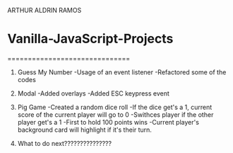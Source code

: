 ARTHUR ALDRIN RAMOS
# Vanilla-JavaScript-Projects
==============================

1. Guess My Number
-Usage of an event listener
-Refactored some of the codes

2. Modal
-Added overlays
-Added ESC keypress event

3. Pig Game
-Created a random dice roll
-If the dice get's a 1, current score of the current player will go to 0
-Swithces player if the other player get's a 1
-First to hold 100 points wins
-Current player's background card will highlight if it's their turn.

4. What to do next???????????????








